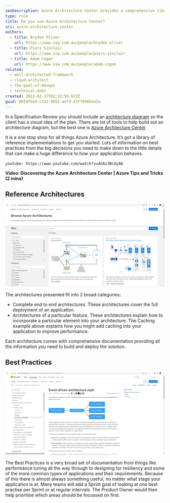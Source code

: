 ```yaml
---
seoDescription: Azure Architecture Center provides a comprehensive library of reference implementations and best practices to help you design and deploy well-architected solutions on Azure.
type: rule
title: Do you use Azure Architecture Center?
uri: azure-architecture-center
authors:
  - title: Bryden Oliver
    url: https://www.ssw.com.au/people/bryden-oliver
  - title: Piers Sinclair
    url: https://www.ssw.com.au/people/piers-sinclair
  - title: Adam Cogan
    url: https://www.ssw.com.au/people/adam-cogan
related:
  - well-architected-framework
  - cloud-architect
  - the-goal-of-devops
  - technical-debt
created: 2022-02-17T02:13:56.672Z
guid: 80f8f6e4-c332-4852-aef9-d2f7696b4a5a
---
```


In a Specification Review you should include an [architecture diagram](/architecture-diagram) so the client has a visual idea of the plan. There are lot of tools to help build out an architecture diagram, but the best one is [Azure Architecture Center](https://docs.microsoft.com/en-us/azure/architecture/?WT.mc_id=AZ-MVP-33518)

It is a one stop shop for all things Azure Architecture. It’s got a library of reference implementations to get you started. Lots of information on best practices from the big decisions you need to make down to the little details that can make a huge difference to how your application behaves.

`youtube: https://www.youtube.com/watch?v=AhAz3BcXy0A`

**Video: Discovering the Azure Architecture Center | Azure Tips and Tricks (2 mins)**

## Reference Architectures

![Figure: Use Browse Architectures to find a reference architecture that matches your application](referencearchitectures.png)

The architectures presented fit into 2 broad categories:

* Complete end to end architectures. These architectures cover the full deployment of an application.
* Architectures of a particular feature. These architectures explain how to incorporate a particular element into your architecture. The Caching example above explains how you might add caching into your application to improve performance.

Each architecture comes with comprehensive documentation providing all the information you need to build and deploy the solution.

## Best Practices

![Figure: Use Explore Best Practices to find information on particular best practice](bestpractices.png)

The Best Practices is a very broad set of documentation from things like performance tuning all the way through to designing for resiliency and some of the more common types of applications and their requirements. Because of this there is almost always something useful, no matter what stage your application is at. Many teams will add a Sprint goal of looking at one best practise per Sprint or at regular intervals. The Product Owner would then help prioritise which areas should be focussed on first.
